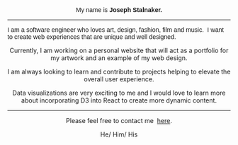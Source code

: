 <p align='center';"><span style="font-family: century-gothic, Century Gothic, CenturyGothic, AppleGothic, sans-serif;">My name is&nbsp;</span><strong><span style="font-family: century-gothic, Century Gothic, CenturyGothic, AppleGothic, sans-serif;">Joseph Stalnaker.</span></strong></p>
<p align='center'>
<hr>
    <font face="century-gothic, Century Gothic, CenturyGothic, AppleGothic, sans-serif">I am a software engineer who loves art, design, fashion, film and music. &nbsp;I want to create web experiences that are unique and well designed.</font>
</p>
<p align='center'>
    <font face="century-gothic, Century Gothic, CenturyGothic, AppleGothic, sans-serif sans-serif">Currently, I am working on a personal website that will act as a portfolio for my artwork and an example of my web design.</font>
</p>
<p align='center'>
    <font face="century-gothic, Century Gothic, CenturyGothic, AppleGothic, sans-serif sans-serif">I am always looking to learn and contribute to projects helping to elevate the overall user experience.</font>
</p>
<p align='center'>
    <font face="century-gothic, Century Gothic, CenturyGothic, AppleGothic, sans-serif sans-serif">Data visualizations are very exciting to me and I would love to learn more about incorporating D3 into React to&nbsp;create more dynamic content.</font>
</p>
<hr height: 1px;>
<p align='center'>
    <font face="century-gothic, Century Gothic, CenturyGothic, AppleGothic, sans-serif sans-serif">Please feel free to contact me&nbsp;</font>
    <font face="century-gothic, Century Gothic, CenturyGothic, AppleGothic, sans-serif sans-serif"><a href="mailto:josephlstalnaker@gmail.com">here</a>.</font>
</p>
<p align='center'>
    <font face="century-gothic, Century Gothic, CenturyGothic, AppleGothic, sans-serif sans-serif">He/ Him/ His</font>
</p>
<p><br></p>
